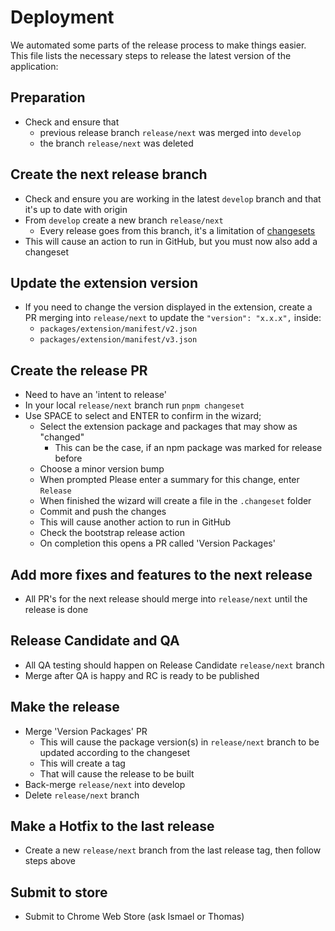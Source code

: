 # Deployment

We automated some parts of the release process to make things easier. This file lists the necessary steps to release the latest version of the application:

## Preparation

- Check and ensure that
  - previous release branch `release/next` was merged into `develop`
  - the branch `release/next` was deleted

## Create the next release branch

- Check and ensure you are working in the latest `develop` branch and that it's up to date with origin
- From `develop` create a new branch `release/next`
  - Every release goes from this branch, it's a limitation of [changesets](https://github.com/changesets/changesets)
- This will cause an action to run in GitHub, but you must now also add a changeset

## Update the extension version

- If you need to change the version displayed in the extension, create a PR merging into `release/next` to update the `"version": "x.x.x",` inside:
  - `packages/extension/manifest/v2.json`
  - `packages/extension/manifest/v3.json`

## Create the release PR

- Need to have an 'intent to release'
- In your local `release/next` branch run `pnpm changeset`
- Use SPACE to select and ENTER to confirm in the wizard;
  - Select the extension package and packages that may show as "changed"
    - This can be the case, if an npm package was marked for release before
  - Choose a minor version bump
  - When prompted Please enter a summary for this change, enter `Release`
  - When finished the wizard will create a file in the `.changeset` folder
  - Commit and push the changes
  - This will cause another action to run in GitHub
  - Check the bootstrap release action
  - On completion this opens a PR called 'Version Packages'

## Add more fixes and features to the next release

- All PR's for the next release should merge into `release/next` until the release is done

## Release Candidate and QA

- All QA testing should happen on Release Candidate `release/next` branch
- Merge after QA is happy and RC is ready to be published

## Make the release

- Merge 'Version Packages' PR
  - This will cause the package version(s) in `release/next` branch to be updated according to the changeset
  - This will create a tag
  - That will cause the release to be built
- Back-merge `release/next` into develop
- Delete `release/next` branch

## Make a Hotfix to the last release

- Create a new `release/next` branch from the last release tag, then follow steps above

## Submit to store

- Submit to Chrome Web Store (ask Ismael or Thomas)
